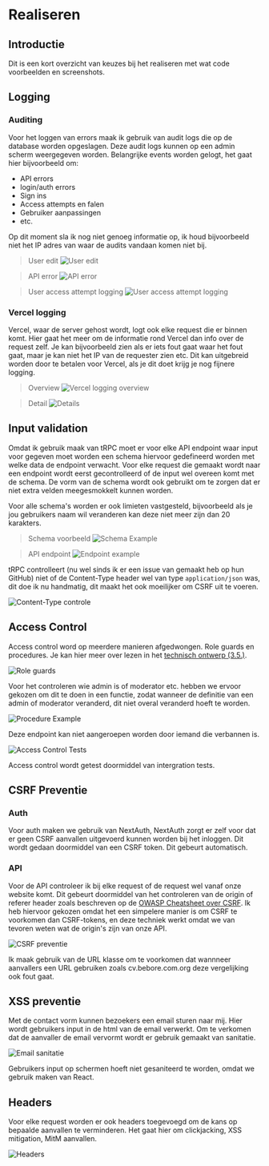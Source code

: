 # Realiseren
## Introductie
Dit is een kort overzicht van keuzes bij het realiseren met wat code voorbeelden en screenshots.

## Logging
### Auditing
Voor het loggen van errors maak ik gebruik van audit logs die op de database worden opgeslagen. Deze audit logs kunnen op een admin scherm weergegeven worden. Belangrijke events worden gelogt, het gaat hier bijvoorbeeld om:
- API errors
- login/auth errors 
- Sign ins
- Access attempts en falen
- Gebruiker aanpassingen
- etc.

Op dit moment sla ik nog niet genoeg informatie op, ik houd bijvoorbeeld niet het IP adres van waar de audits vandaan komen niet bij.

> User edit
![User edit](images/userEdit.png)

> API error
![API error](images/apiError.png)

> User access attempt logging
![User access attempt logging](images/codeAudit.png)

### Vercel logging
Vercel, waar de server gehost wordt, logt ook elke request die er binnen komt. Hier gaat het meer om de informatie rond Vercel dan info over de request zelf. Je kan bijvoorbeeld zien als er iets fout gaat waar het fout gaat, maar je kan niet het IP van de requester zien etc. Dit kan uitgebreid worden door te betalen voor Vercel, als je dit doet krijg je nog fijnere logging. 

> Overview
![Vercel logging overview](images/vercelLoggingOverview.png)

> Detail
![Details](images/vercelLoggingDetails.png)

## Input validation
Omdat ik gebruik maak van tRPC moet er voor elke API endpoint waar input voor gegeven moet worden een schema hiervoor gedefineerd worden met welke data de endpoint verwacht. Voor elke request die gemaakt wordt naar een endpoint wordt eerst gecontrolleerd of de input wel overeen komt met de schema. De vorm van de schema wordt ook gebruikt om te zorgen dat er niet extra velden meegesmokkelt kunnen worden.

Voor alle schema's worden er ook limieten vastgesteld, bijvoorbeeld als je jou gebruikers naam wil veranderen kan deze niet meer zijn dan 20 karakters.

> Schema voorbeeld
![Schema Example](images/schemaExample.png)

> API endpoint
![Endpoint example](images/endpointExample.png)

tRPC controlleert (nu wel sinds ik er een issue van gemaakt heb op hun GitHub) niet of de Content-Type header wel van type `application/json` was, dit doe ik nu handmatig, dit maakt het ook moeilijker om CSRF uit te voeren.

![Content-Type controle](images/conentType.png)

## Access Control

Access control word op meerdere manieren afgedwongen. Role guards en procedures. Je kan hier meer over lezen in het [technisch ontwerp (3.5.)](/docs/technischOntwerp.md).

![Role guards](images/roleGuards.png)

Voor het controleren wie admin is of moderator etc. hebben we ervoor gekozen om dit te doen in een functie, zodat wanneer de definitie van een admin of moderator veranderd, dit niet overal veranderd hoeft te worden.

![Procedure Example](images/procedureExample.png)

Deze endpoint kan niet aangeroepen worden door iemand die verbannen is.

![Access Control Tests](images/accessControlTests.png)

Access control wordt getest doormiddel van intergration tests.

## CSRF Preventie

### Auth

Voor auth maken we gebruik van NextAuth, NextAuth zorgt er zelf voor dat er geen CSRF aanvallen uitgevoerd kunnen worden bij het inloggen. Dit wordt gedaan doormiddel van een CSRF token. Dit gebeurt automatisch.

### API

Voor de API controleer ik bij elke request of de request wel vanaf onze website komt. Dit gebeurt doormiddel van het controleren van de origin of referer header zoals beschreven op de [OWASP Cheatsheet over CSRF](https://cheatsheetseries.owasp.org/cheatsheets/Cross-Site_Request_Forgery_Prevention_Cheat_Sheet.html#using-standard-headers-to-verify-origin). Ik heb hiervoor gekozen omdat het een simpelere manier is om CSRF te voorkomen dan CSRF-tokens, en deze techniek werkt omdat we van tevoren weten wat de origin's zijn van onze API.

![CSRF preventie](images/csrfPrevention.png)

Ik maak gebruik van de URL klasse om te voorkomen dat wannneer aanvallers een URL gebruiken zoals cv.bebore.com.org deze vergelijking ook fout gaat.

## XSS preventie

Met de contact vorm kunnen bezoekers een email sturen naar mij. Hier wordt gebruikers input in de html van de email verwerkt. Om te verkomen dat de aanvaller de email vervormt wordt er gebruik gemaakt van sanitatie.

![Email sanitatie](images/emailSanitation.png)

Gebruikers input op schermen hoeft niet gesaniteerd te worden, omdat we gebruik maken van React.

## Headers

Voor elke request worden er ook headers toegevoegd om de kans op bepaalde aanvallen te verminderen. Het gaat hier om clickjacking, XSS mitigation, MitM aanvallen.

![Headers](images/headers.png)
